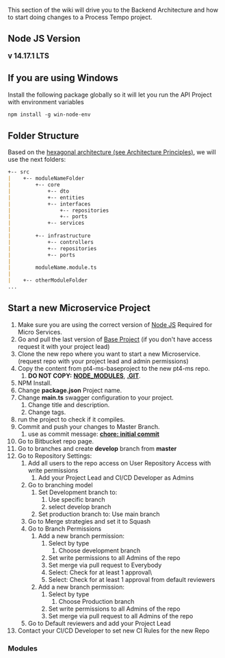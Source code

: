 This section of the wiki will drive you to the Backend Architecture and
how to start doing changes to a Process Tempo project.

## Node JS Version

**<big>v 14.17.1 LTS</big>**

## If you are using Windows

Install the following package globally so it will let you run the API
Project with environment variables

``` md
npm install -g win-node-env
```

## Folder Structure

Based on the [hexagonal architecture (see Architecture
Principles)](Architecture_Principles "wikilink"), we will use the next
folders:

``` md
+-- src
|    +-- moduleNameFolder
|        +-- core
|            +-- dto
|            +-- entities
|            +-- interfaces
|                +-- repositories
|                +-- ports
|            +-- services
|
|        +-- infrastructure
|            +-- controllers
|            +-- repositories
|            +-- ports
|
|        moduleName.module.ts
|
|    +-- otherModuleFolder
...
```

## Start a new Microservice Project

1.  Make sure you are using the correct version of [Node
    JS](Backend_Startup_Guide#node_js_version "wikilink") Required for
    Micro Services.
2.  Go and pull the last version of [Base
    Project](https://bitbucket.org/phil_meredith/pt4-ms-baseproject/src/master/)
    (if you don't have access request it with your project lead)
3.  Clone the new repo where you want to start a new Microservice.
    (request repo with your project lead and admin permissions)
4.  Copy the content from pt4-ms-baseproject to the new pt4-ms repo.
    1.  **DO NOT COPY:** **<u>NODE\_MODULES</u>**, **<u>.GIT</u>**.
5.  NPM Install.
6.  Change **package.json** Project name.
7.  Change **main.ts** swagger configuration to your project.
    1.  Change title and description.
    2.  Change tags.
8.  run the project to check if it compiles.
9.  Commit and push your changes to Master Branch.
    1.  use as commit message: <u>**chore: initial commit**</u>
10. Go to Bitbucket repo page.
11. Go to branches and create **develop** branch from **master**
12. Go to Repository Settings:
    1.  Add all users to the repo access on User Repository Access with
        write permissions
        1.  Add your Project Lead and CI/CD Developer as Admins
    2.  Go to branching model
        1.  Set Development branch to:
            1.  Use specific branch
            2.  select develop branch
        2.  Set production branch to: Use main branch
    3.  Go to Merge strategies and set it to Squash
    4.  Go to Branch Permissions
        1.  Add a new branch permission:
            1.  Select by type
                1.  Choose development branch
            2.  Set write permissions to all Admins of the repo
            3.  Set merge via pull request to Everybody
            4.  Select: Check for at least 1 approval\\
            5.  Select: Check for at least 1 approval from default
                reviewers
        2.  Add a new branch permission:
            1.  Select by type
                1.  Choose Production branch
            2.  Set write permissions to all Admins of the repo
            3.  Set merge via pull request to all Admins of the repo
    5.  Go to Default reviewers and add your Project Lead
13. Contact your CI/CD Developer to set new CI Rules for the new Repo

### Modules

